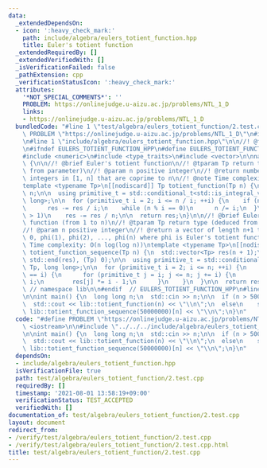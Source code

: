 ```yaml
---
data:
  _extendedDependsOn:
  - icon: ':heavy_check_mark:'
    path: include/algebra/eulers_totient_function.hpp
    title: Euler's totient function
  _extendedRequiredBy: []
  _extendedVerifiedWith: []
  _isVerificationFailed: false
  _pathExtension: cpp
  _verificationStatusIcon: ':heavy_check_mark:'
  attributes:
    '*NOT_SPECIAL_COMMENTS*': ''
    PROBLEM: https://onlinejudge.u-aizu.ac.jp/problems/NTL_1_D
    links:
    - https://onlinejudge.u-aizu.ac.jp/problems/NTL_1_D
  bundledCode: "#line 1 \"test/algebra/eulers_totient_function/2.test.cpp\"\n#define\
    \ PROBLEM \"https://onlinejudge.u-aizu.ac.jp/problems/NTL_1_D\"\n#include <iostream>\n\
    \n#line 1 \"include/algebra/eulers_totient_function.hpp\"\n\n//! @file eulers_totient_function.hpp\n\
    \n#ifndef EULERS_TOTIENT_FUNCTION_HPP\n#define EULERS_TOTIENT_FUNCTION_HPP\n\n\
    #include <numeric>\n#include <type_traits>\n#include <vector>\n\nnamespace lib\
    \ {\n\n//! @brief Euler's totient function\n//! @tparam Tp return type (deduced\
    \ from parameter)\n//! @param n positive integer\n//! @return number of positive\
    \ integers in [1, n] that are coprime to n\n//! @note Time complexity: O(sqrt(n))\n\
    template <typename Tp>\n[[nodiscard]] Tp totient_function(Tp n) {\n  Tp res =\
    \ n;\n\n  using primitive_t = std::conditional_t<std::is_integral_v<Tp>, Tp, long\
    \ long>;\n\n  for (primitive_t i = 2; i <= n / i; ++i) {\n    if (n % i == 0)\n\
    \      res -= res / i;\n    while (n % i == 0)\n      n /= i;\n  }\n\n  if (n\
    \ > 1)\n    res -= res / n;\n\n  return res;\n}\n\n//! @brief Euler's totient\
    \ function (from 1 to n)\n//! @tparam Tp return type (deduced from parameter)\n\
    //! @param n positive integer\n//! @return a vector of length n+1 that contains\
    \ 0, phi(1), phi(2), ..., phi(n) where phi is Euler's totient function\n//! @note\
    \ Time complexity: O(n log(log n))\ntemplate <typename Tp>\n[[nodiscard]] std::vector<Tp>\
    \ totient_function_sequence(Tp n) {\n  std::vector<Tp> res(n + 1);\n  std::iota(std::begin(res),\
    \ std::end(res), (Tp) 0);\n\n  using primitive_t = std::conditional_t<std::is_integral_v<Tp>,\
    \ Tp, long long>;\n\n  for (primitive_t i = 2; i <= n; ++i) {\n    if (res[i]\
    \ == i) {\n      for (primitive_t j = i; j <= n; j += i) {\n        res[j] /=\
    \ i;\n        res[j] *= i - 1;\n      }\n    }\n  }\n\n  return res;\n}\n\n} \
    \ // namespace lib\n\n#endif  // EULERS_TOTIENT_FUNCTION_HPP\n#line 5 \"test/algebra/eulers_totient_function/2.test.cpp\"\
    \n\nint main() {\n  long long n;\n  std::cin >> n;\n\n  if (n > 50000000)\n  \
    \  std::cout << lib::totient_function(n) << \"\\n\";\n  else\n    std::cout <<\
    \ lib::totient_function_sequence(50000000)[n] << \"\\n\";\n}\n"
  code: "#define PROBLEM \"https://onlinejudge.u-aizu.ac.jp/problems/NTL_1_D\"\n#include\
    \ <iostream>\n\n#include \"../../../include/algebra/eulers_totient_function.hpp\"\
    \n\nint main() {\n  long long n;\n  std::cin >> n;\n\n  if (n > 50000000)\n  \
    \  std::cout << lib::totient_function(n) << \"\\n\";\n  else\n    std::cout <<\
    \ lib::totient_function_sequence(50000000)[n] << \"\\n\";\n}\n"
  dependsOn:
  - include/algebra/eulers_totient_function.hpp
  isVerificationFile: true
  path: test/algebra/eulers_totient_function/2.test.cpp
  requiredBy: []
  timestamp: '2021-08-01 13:58:19+09:00'
  verificationStatus: TEST_ACCEPTED
  verifiedWith: []
documentation_of: test/algebra/eulers_totient_function/2.test.cpp
layout: document
redirect_from:
- /verify/test/algebra/eulers_totient_function/2.test.cpp
- /verify/test/algebra/eulers_totient_function/2.test.cpp.html
title: test/algebra/eulers_totient_function/2.test.cpp
---
```

